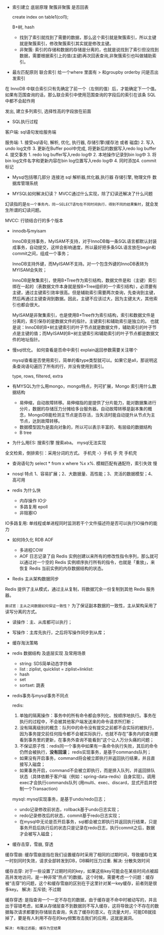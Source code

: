 - 索引建立 底层原理 聚簇非聚簇 是否回表

    create index on table1(col1);

    B+树, hash

  - 找到了索引就找到了需要的数据，那么这个索引就是聚簇索引，所以主键就是聚簇索引，修改聚簇索引其实就是修改主键。
  - 非聚簇: 索引的存储和数据的存储是分离的，也就是说找到了索引但没找到数据，需要根据索引上的值(主键)再次回表查询,非聚簇索引也叫做辅助索引。


- 最左匹配原则 联合索引 给一个where 里面有 > 和groupby orderby 问是否出发索引

在 InnoDB 中联合索引只有先确定了前一个（左侧的值）后，才能确定下一个值。如果有范围查询的话，那么联合索引中使用范围查询的字段后的索引在该条 SQL 中都不会起作用

发出, 建立多列索引, 选择性高的字段放在前面

- SQL执行过程

客户端: sql语句发给服务端

服务端: 
    1. 接受sql语句, 解析, 优化, 执行器, 存储引擎(缓存池 或者 磁盘)
    2. 写入undo log文件
    3. 更新在Buffer pool中完成, 将更新后的数据写入redo log buffer
    4. 提交事务
        1. redo log buffer写入redo log中
        2. 本地操作记录到bin log中
        3. 将bin log文件名字和更新内容在bin log位置写入redo log中
        4. 同时添加4. commit标记


- Mysql包括哪几部分
    连接池
    sql 解析器,优化器,执行器
    存储引擎, 物理文件
    数据库管理系统

- MYSQL如何解决幻读？ MVCC通过什么实现，除了幻读还解决了什么问题

幻读指的是`在一个事务内，同一SELECT语句在不同时间执行，得到不同的结果集时`，就会发生所谓的幻读问题。

MVCC: 行锁结合行的多个版本



- innodb与myisam

   InnoDB支持事务，MyISAM不支持，对于InnoDB每一条SQL语言都默认封装成事务，自动提交，这样会影响速度，所以最好把多条SQL语言放在begin和commit之间，组成一个事务； 

   InnoDB支持外键，而MyISAM不支持。对一个包含外键的InnoDB表转为MYISAM会失败； 

   InnoDB是聚集索引，使用B+Tree作为索引结构，数据文件是和（主键）索引绑在一起的（表数据文件本身就是按B+Tree组织的一个索引结构），必须要有主键，通过主键索引效率很高。但是辅助索引需要两次查询，先查询到主键，然后再通过主键查询到数据。因此，主键不应该过大，因为主键太大，其他索引也都会很大。

    MyISAM是非聚集索引，也是使用B+Tree作为索引结构，索引和数据文件是分离的，索引保存的是数据文件的指针。主键索引和辅助索引是独立的。
    也就是说：InnoDB的B+树主键索引的叶子节点就是数据文件，辅助索引的叶子节点是主键的值；而MyISAM的B+树主键索引和辅助索引的叶子节点都是数据文件的地址指针。

- 慢sql优化。 如何查看是否命中索引 explain返回参数需要关注哪个

    mysql查看是否使用索引，简单的看type类型就可以。如果它是all，那说明这条查询语句遍历了所有的行，并没有使用到索引。

    type, rows, filtered, extra

- 有MYSQL为什么用mongo，mongo特点，列可扩展，Mongo 索引用什么数据结构

    - 易伸缩，自动故障转移。易伸缩指的是提供了分片能力，能对数据集进行分片，数据的存储压力分摊给多台服务器。自动故障转移是副本集的概念，MongoDB能检测主节点是否存活，当失活时能自动提升从节点为主节点，达到故障转移。
    - 数据模型因为是面向对象的，所以可以表示丰富的、有层级的数据结构
    - B tree

- 为什么用ES: 搜索引擎
  搜索aba。 mysql无法实现

全文检索，倒排索引：采用分词的方式。 手机壳 -〉手机 手 壳 手机壳

- 查询语句为 select * from x where %x x%. 模糊匹配有通配符，索引失效 慢



- nosql 特点
    1、容易扩展；2、大数据量、高性能；3、灵活的数据模型；4、高可用

- redis 为什么快
  - 内存操作 IO少
  - 多路复用 epoll
  - 非阻塞IO

IO多路复用: 单线程或单进程同时监测若干个文件描述符是否可以执行IO操作的能力

- 如何持久化 RDB AOF

    - 多进程COW
    - AOF 日志记录了自 Redis 实例创建以来所有的修改性指令序列，那么就可以通过对一个空的 Redis 实例顺序执行所有的指令，也就是「重放」，来恢复 Redis 当前实例的内存数据结构的状态。

- Redis 主从架构数据同步

Redis 提供了主从模式，通过主从复制，将数据冗余一份复制到其他 Redis 服务器。

`面试官：主从之间数据如何保证一致性？`
为了保证副本数据的一致性，主从架构采用了读写分离的方式。
  - 读操作：主、从库都可以执行；
  - 写操作：主库先执行，之后将写操作同步到从库；

- 缓存淘汰策略

- redis 数据结构 及底层实现 及常用场景

    - string: SDS简单动态字符串
    - list  : ziplist, quicklist = ziplist+linklist: 
    - hash
    - set
    - sortset: 跳表

- redis事务与mysql事务不同点

    redis: 
    1. 单独的隔离操作：事务中的所有命令都会序列化、按顺序地执行。事务在执行的过程中，不会被其他客户端发送来的命令请求所打断；
    2. 没有隔离级别的概念：队列中的命令没有提交之前都不会实际的被执行，因为事务提交前任何指令都不会被实际执行，也就不存在”事务内的查询要看到事务里的更新，在事务外查询不能看到”这个让人万分头痛的问题；
    3. 不保证原子性：redis同一个事务中如果有一条命令执行失败，其后的命令仍然会被执行，**没有回滚**；
    redis实现事务，是基于commands队列；
    - 如果没有开启事务，command将会被立即执行并返回执行结果，并且直接写入磁盘；
    - 如果事务开启，command不会被立即执行，而是排入队列，并返回排队状态（具体依赖于客户端（例如：spring-data-redis）自身实现）。调用exec才会执行commands队列
    (用multi、exec、discard，显式开启并控制一个Transaction)


    mysql: mysql实现事务，是基于undo/redo日志；
    - undo记录修改前状态，rollback基于undo日志实现；
    - redo记录修改后的状态，commit基于redo日志实现；
    - 在mysql中无论是否开启事务，sql都会被立即执行并返回执行结果，只是事务开启后执行后的状态只是记录在redo日志，执行commit之后，数据才会被写入磁盘；

- 缓存击穿，雪崩, 穿透

缓存雪崩: 
    缓存雪崩是指在我们设置缓存时采用了相同的过期时间，导致缓存在某一时刻同时失效，请求全部转发到DB，DB瞬时压力过重.
    解决: 分散失效时间

缓存击穿: 
    对于一些设置了过期时间的key，如果这些key可能会在某些时间点被超高并发地访问，是一种非常“热点”的数据。这个时候，需要考虑一个问题：缓存被“击穿”的问题，这个和缓存雪崩的区别在于这里针对某一key缓存，前者则是很多key。
    解决: 互斥锁; 不过期 

缓存穿透:
    是指查询一个一定不存在的数据，由于缓存是不命中时被动写的，并且出于容错考虑，如果从存储层查不到数据则不写入缓存，这将导致这个不存在的数据每次请求都要到存储层去查询，失去了缓存的意义。在流量大时，可能DB就挂掉了，要是有人利用不存在的key频繁攻击我们的应用，这就是漏洞。

    解决: 布隆过滤器; 缓存为空结果